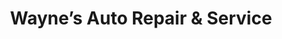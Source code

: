 ---
title: "Wayne’s Auto Repair & Service"
url: /falher/waynes-auto-repair-and-service/
shop: car repair
---